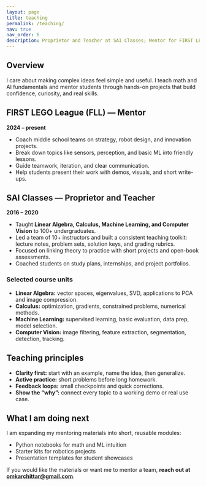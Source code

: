```yaml
---
layout: page
title: teaching
permalink: /teaching/
nav: true
nav_order: 6
description: Proprietor and Teacher at SAI Classes; Mentor for FIRST LEGO League
---
```


## Overview
I care about making complex ideas feel simple and useful. I teach math and AI fundamentals and mentor students through hands-on projects that build confidence, curiosity, and real skills.

## FIRST LEGO League (FLL) — Mentor
**2024 – present**
- Coach middle school teams on strategy, robot design, and innovation projects.  
- Break down topics like sensors, perception, and basic ML into friendly lessons.  
- Guide teamwork, iteration, and clear communication.  
- Help students present their work with demos, visuals, and short write-ups.

## SAI Classes — Proprietor and Teacher
**2016 – 2020**
- Taught **Linear Algebra, Calculus, Machine Learning, and Computer Vision** to 100+ undergraduates.
- Led a team of 10+ instructors and built a consistent teaching toolkit: lecture notes, problem sets, solution keys, and grading rubrics.
- Focused on linking theory to practice with short projects and open-book assessments.
- Coached students on study plans, internships, and project portfolios.

### Selected course units
- **Linear Algebra:** vector spaces, eigenvalues, SVD, applications to PCA and image compression.  
- **Calculus:** optimization, gradients, constrained problems, numerical methods.  
- **Machine Learning:** supervised learning, basic evaluation, data prep, model selection.  
- **Computer Vision:** image filtering, feature extraction, segmentation, detection, tracking.

## Teaching principles
- **Clarity first:** start with an example, name the idea, then generalize.  
- **Active practice:** short problems before long homework.  
- **Feedback loops:** small checkpoints and quick corrections.  
- **Show the “why”:** connect every topic to a working demo or real use case.

## What I am doing next
I am expanding my mentoring materials into short, reusable modules:
- Python notebooks for math and ML intuition  
- Starter kits for robotics projects  
- Presentation templates for student showcases

If you would like the materials or want me to mentor a team, **reach out at omkarchittar@gmail.com**.
